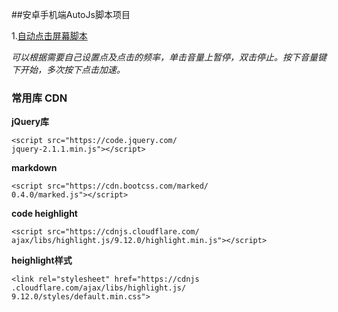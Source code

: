 ##安卓手机端AutoJs脚本项目

1.[自动点击屏幕脚本](https://github.com/solace-lee/AutoJS)

*可以根据需要自己设置点及点击的频率，单击音量上暂停，双击停止。按下音量键下开始，多次按下点击加速。*




### 常用库 CDN

**jQuery库**
```
<script src="https://code.jquery.com/
jquery-2.1.1.min.js"></script>
```

**markdown**
```
<script src="https://cdn.bootcss.com/marked/
0.4.0/marked.js"></script>
```

**code heighlight**
```
<script src="https://cdnjs.cloudflare.com/
ajax/libs/highlight.js/9.12.0/highlight.min.js"></script>
```

**heighlight样式**
```
<link rel="stylesheet" href="https://cdnjs
.cloudflare.com/ajax/libs/highlight.js/
9.12.0/styles/default.min.css">
```
